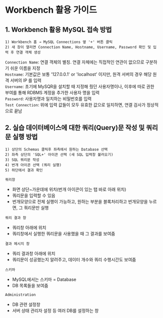 # Workbench 활용 가이드

## 1. Workbench 활용 MySQL 접속 방법
 ```
 1) Workbench 홈 → MySQL Connections 옆 '+' 버튼 클릭
 2) 새 창이 열리면 Connection Name, Hostname, Username, Password 확인 및 입력 후 연결 객체 생성
 ```
`Connection Name`: 연결 객체의 별칭. 연결 자체에는 직접적인 연관이 없으므로 구분하기 쉬운 이름을 지정</br>
`Hostname`: 기본값은 보통 '127.0.0.1' or 'localhost' 이지만, 원격 서버의 경우 해당 원격 서버의 IP 를 입력</br>
`Username`: 초기에 MySQR을 설치할 때 지정해 줬던 사용자명이나, 이후에 따로 권한 부여를 통해 RDBMS 계정을 추가한 사용자 명을 입력</br>
`Password`: 사용자명과 일치하는 비밀번호를 입력</br>
`Test Connection`: 위에 입력 값들이 모두 유효한 값으로 일치하면, 연결 검사가 정상적으로 끝남

## 2. 실습 데이터베이스에 대한 쿼리(Query)문 작성 및 쿼리문 실행 방법
```
1) 상단의 Schemas 클릭후 좌측에서 원하는 Database 선택
2) 좌측 상단의 'SQL+' 아이콘 선택 (새 SQL 입력창 불러오기)
3) SQL 쿼리문 작성
4) 번개 아이콘 선택 (쿼리 실행)
5) 하단에서 결과 확인
```
`쿼리창`
- 화면 상단~가운데에 위치(번개 아이콘이 있는 탭 바로 아래 위치)
- 쿼리문을 입력할 수 있음
- 번개모양으로 전체 실행이 가능하고, 원하는 부분을 블록처리하고 번개모양을 누르면, 그 쿼리문만 실행

`쿼리 결과 창`   
- 쿼리창 아래에 위치
- 쿼리창에서 실행한 쿼리문을 사용했을 때 그 결과를 보여줌

`결과 메시지 창`
- 쿼리 결과창 아래에 위치
- 쿼리문이 성공했는지 알려주고, 데이터 개수와 쿼리 수행시간도 보여줌 

`스키마`
- MySQL에서는 스키마 = Database
- DB 목록들을 보여줌

`Administration`
- DB 관련 설정창
- 서버 상태 관리자 설정 등 여러 DB를 설정하는 창